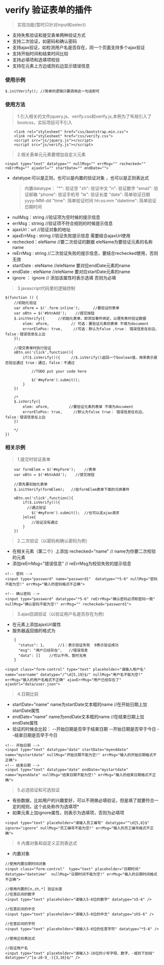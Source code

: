 # verify 验证表单的插件
> 实现功能(暂时只针对input和select)
- 支持失焦验证和提交表单两种验证方式
- 支持二次验证，如密码和确认密码
- 支持ajax验证，如检测用户名是否存在，同一个页面支持多个ajax验证
- 支持开始时间和结束时间比较
- 支持必填项和选填项校验
- 支持在元素上方边或则右边显示错误信息

### 使用示例
``````
$.initVerify(); //简单的逻辑只要调用这一句话即可
``````

### 使用方法
> 1.引入相关的文件jquery.js、verify.css和verify.js,本例为了布局引入了bootcss，实际项目可不引入

```
    <link rel="stylesheet" href="css/bootstrap.min.css">
    <link rel="stylesheet" href="css/verify.css">
    <script src="js/jquery.js"></script>
    <script src="js/verify.js"></script>
```

> 2.相关表单元元素要增加自定义元素

```
<input type="text" datatype="" nullMsg="" errMsg="" rechecked="" reErrMsg="" ajaxUrl="" startDate="" endDate="">
```


 - datatype:可以是正则，也可以是内置的验证对象  ，也可以是正则表达式
   > 内置datatype：
             "*":  验证空
             "zh": 验证中文
             "n":  验证数字
             "email":  验证邮箱
             "phone":  验证手机号
             "le": 验证长度
             "date": 简单验证日期 yyyy-MM-dd
             "time": 简单验证时间  hh:ss:mm
             "datetime": 简单验证日期时间
- nullMsg：string    //验证项为空时候的提示信息
- errMsg：strinig    //验证项不符合规则的时候提示信息
- ajaxUrl：url       //验证对象的地址
- ajaxErrMsg : string	//验证失败提示信息 需要结合ajaxUrl使用
- rechecked：eleName        //要二次验证的数据 eleName为要验证元素的名称 name
- reErrMsg : string      //二次验证失败的提示信息，要结合rechecked使用，否则无效
- startDate : eleName    //eleName 要对应endDate元素的name
- endDate : eleName      //eleName 要对应startDate元素的name
- ignore ： ignore  // 添加该属性时表示选填 否则为必填

> 3.javascript代码里的逻辑控制

```
$(function () {
    //初始化验证
    var oForm = $('.form-inline');      //要验证的表单
    var oBtn = $('#btnAdd');    //提交按钮
    $.initVerify({      //初始化表单，即添加事件绑定，以便失焦时验证数据
        elem: oForm,          // 可选：要验证元素的表单 不填为document
        errorElePos: true,     //可选：默认为false ,true： 错误信息在右边，false：错误信息在上边
    });
    
    //提交表单时执行验证
    oBtn.on('click',function(){
        if($.isVerify()){     //$.isVerify()返回一个boolean值，用来表示是否验证通过 true：通过，false：不通过
            
            //TODO put your code here
            
            $('#myForm').submit();
        }
    })
    
    /*
    $.isVerify({
        elem: oForm,         //要验证元素的表单 不填为document
        errorElePos: true,     //默认为false true： 错误信息在右边，false：错误信息在上边
    })
    
    */
})
```

### 相关示例
> 1.提交时验证表单

```
    var formElem = $('#myForm');    //表单
    var oBtn = $('#btnAdd');    //提交按钮
    
    //首先要初始化表单
    $.initVerify(formElem);   //给formElem表单下面的元绑事件   
    
    oBtn.on('click',function(){
        if($.isVerify()){
          //通过验证
            $('#myForm').submit();  //也可以走ajax请求
        }else{
            //验证没有通过
        }
    })
```

> 2.二次验证（以密码和确认密码为例）

- 在相关元素（第二个）上添加 rechecked="name"    // name为你要二次校验的元素   
- 添加reErrMsg="错误信息"     // reErrMsg为校验失败的提示信息

```
<!-- 密码 -->
<input type="password" name="password1"  datatype="*5-6" nullMsg="密码不能为空!" errMsg="输入的密码格式不正确">

<!-- 确认密码 -->
<input type="password" datatype="*5-6" reErrMsg="确认密码必须和密码一致" nullMsg="确认密码不能为空!" errMsg="" rechecked="password1">

```

> 3.ajax回调验证（以验证用户名是否存在为例）
- 在元素上添加ajaxUrl属性
- 服务器返回值的格式为
```
	{
	  "status": 1,      //1：表示验证失败  0表示验证成功
	  "msg": "用户已经存在",   //错误信息
	  "data": []    //可以不传，暂时无用
	}
```

```
<input class="form-control" type="text" placeholder="请输入用户名" name="username" datatype="/^\d{5,19}$/" nullMsg="用户名不能为空!" errMsg="输入的用户名格式不正确" ajaxErrMsg="用户已经存在了" ajaxUrl="data/user.json">
```

> 4.日期比较

- startDate="name" name为startDate文本框的name  //在开始日期上加startDate属性
- endDate="name"   name为endDate文本框的name     //在结束日期上加endDate属性
- 验证的时候会比较：
    --开始日期是否早于结束日期
    --开始日期是否早于今日
    --结束日期是否早于今日
    
```
<!-- 开始日期 -->
<input type="text" datatype="date" startDate="myenddate" name="mystartdate" nullMsg="开始日期不能为空!" errMsg="输入的开始日期格式不正确">
<!-- 结束日期 -->
<input type="text" datatype="date" endDate="mystartdate" name="myenddate" nullMsg="结束日期不能为空!" errMsg="输入的结束日期格式不正确">
```

> 5.必选验证和可选验证

 - 有些数据，比如用户的兴趣爱好，可以不用做必填验证，但是填了就要符合一定的规则，这个此处称作为选填项*
 - 如果元素上加ignore属性，则表示为选填项，否则为必填项
```
<input type="text" placeholder="请输入员工编号" datatype="^\d{5,6}$" ignore="ignore" nullMsg="员工编号不能为空!" errMsg="输入的员工编号格式不正确">
```

> 6 内置对象和自定义正则表达式
- 内置对象
```
//使用内置日期时间对象
<input class="form-control"  type="text" placeholder="日期时间" datatype="datetime"  nullMsg="日期时间不能为空!" errMsg="输入的日期时间格式不正确">

//使用内置的[n,zh,*] 验证长度
//任意区间的数字
<input type="text" placeholder="请输入5-6位的数字" datatype="n5-6" />

//任意区间的中文
<input type="text" placeholder="请输入5-6位的中文" datatype="zh5-6" />

//任意区间的字符
<input type="text" placeholder="请输入5-6位的任意字符" datatype="*5-6" />
```

```
//使用正则表达式

//验证用户名
<input type="text" placeholder="请输入3-16位的小写字母、数字、-或则下划线" datatype="/^[a-z0-9_-]{3,16}$/" />

```
